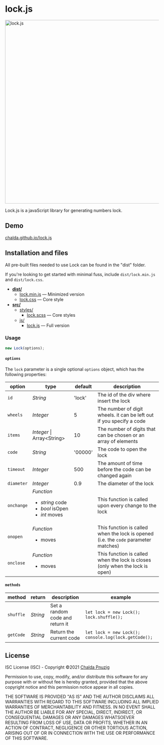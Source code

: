 # lock.js

<img alt="lock.js" width="600" src="https://chalda-pnuzig.github.io/lock/src/images/logo.svg" alt="Lock" width="200" />

Lock.js is a javaScript library for generating numbers lock.

## Demo
[chalda.github.io/lock.js](https://chalda-pnuzig.github.io/lock.js)

## Installation and files

All pre-built files needed to use Lock can be found in the "dist" folder.

If you're looking to get started with minimal fuss, include `dist/lock.min.js`  and `dist/lock.css`.

- [**dist/**](dist)
    - [lock.min.js](dist/lock.min.js) — Minimized version
    - [lock.css](dist/lock.css) — Core style
- [**src/**](src)
    - [styles/](src)
        - [lock.scss](src/styles/lock.scss) — Core styles
    - [js/](src)
      - [lock.js](src/js/lock.js) — Full version



<!--
You can install this module as a component from NPM:

```bash
npm install --save chalda-pnuzig-log
```
You can also include this library in your HTML page directly from a CDN:
```html
<script src="https://cdn..net/npm/lock@1.0.0/dist/lock.min.js"></script>
```

_Note: you should use the latest version at the time that you include your project.
You can see all versions [on the releases page](https://github.com/chalda-pnuzig/lock)._
-->

### Usage

```js
new Lock(options);
```

#### `options`

The `lock` parameter is a single optional `options` object, which has the following properties:

| option     | type                                 | default  | description
|------------|--------------------------------------|----------|----------------
| `id`       | _String_                             | 'lock'   | The id of the div where insert the lock
| `wheels `  | _Integer_                            | 5        | The number of digit wheels. it can be left out if you specify a code
| `items`    | _Integer_ &#124; Array&lt;String&gt; | 10       | The number of digits that can be chosen or an array of elements 
| `code `    | _String_                             | '00000'  | The code to open the lock
| `timeout`  | _Integer_                            | 500      | The amount of time before the code can be changed again
| `diameter` | _Integer_                            | 0.9      | The diameter of the lock
| `onchange` | _Function_ <ul><li>_string_ code</li><li> _bool_ isOpen</li><li>_int_ moves</li></ul>| | This function is called upon every change to the lock
| `onopen`   | _Function_ <ul><li>moves</li></ul>   |          | This function is called when the lock is opened (i.e. the `code` parameter matches)
| `onclose`  | _Function_ <ul><li>moves</li></ul>   |          |This function is called when the lock is closes (only when the lock is open)

#### `methods`

| method     | return   | description                     | example
|------------|----------|---------------------------------|--------------
| `shuffle`  | _String_ | Set a random code and return it | `let lock = new Lock(); lock.shuffle();`
| `getCode`  | _String_ | Return the current code         | ```let lock = new Lock(); console.log(lock.getCode();```


## License
ISC License (ISC) - Copyright &copy;2021 [Chalda Pnuzig ](https://github.com/chalda-pnuzig/lock.js)

Permission to use, copy, modify, and/or distribute this software for any purpose with or without fee is hereby granted, provided that the above copyright notice and this permission notice appear in all copies.

THE SOFTWARE IS PROVIDED "AS IS" AND THE AUTHOR DISCLAIMS ALL WARRANTIES WITH REGARD TO THIS SOFTWARE INCLUDING ALL IMPLIED WARRANTIES OF MERCHANTABILITY AND FITNESS. IN NO EVENT SHALL THE AUTHOR BE LIABLE FOR ANY SPECIAL, DIRECT, INDIRECT, OR CONSEQUENTIAL DAMAGES OR ANY DAMAGES WHATSOEVER RESULTING FROM LOSS OF USE, DATA OR PROFITS, WHETHER IN AN ACTION OF CONTRACT, NEGLIGENCE OR OTHER TORTIOUS ACTION, ARISING OUT OF OR IN CONNECTION WITH THE USE OR PERFORMANCE OF THIS SOFTWARE.